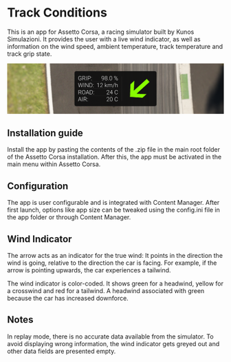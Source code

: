 # Track Conditions
This is an app for Assetto Corsa, a racing simulator built by Kunos Simulazioni. It provides the user with a live wind indicator, as well as information on the wind speed, ambient temperature, track temperature and track grip state.

![Screenshot](assets/app_preview.png)

## Installation guide
Install the app by pasting the contents of the .zip file in the main root folder of the Assetto Corsa installation. After this, the app must be activated in the main menu within Assetto Corsa.

## Configuration
The app is user configurable and is integrated with Content Manager. After first launch, options like app size can be tweaked using the config.ini file in the app folder or through Content Manager.

## Wind Indicator
The arrow acts as an indicator for the true wind: It points in the direction the wind is going, relative to the direction the car is facing. For example, if the arrow is pointing upwards, the car experiences a tailwind. 

The wind indicator is color-coded. It shows green for a headwind, yellow for a crosswind and red for a tailwind. A headwind associated with green because the car has increased downforce.

## Notes
In replay mode, there is no accurate data available from the simulator. To avoid displaying wrong information, the wind indicator gets greyed out and other data fields are presented empty.